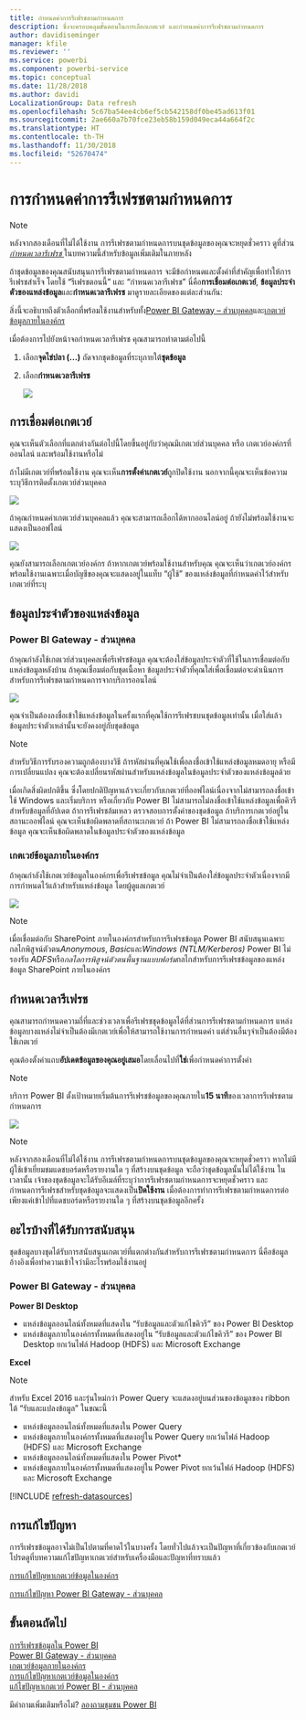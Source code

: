 ```yaml
---
title: กำหนดค่าการรีเฟรชตามกำหนดการ
description: ซึ่งจะครอบคลุมขั้นตอนในการเลือกเกตเวย์ และกำหนดค่าการรีเฟรชตามกำหนดการ
author: davidiseminger
manager: kfile
ms.reviewer: ''
ms.service: powerbi
ms.component: powerbi-service
ms.topic: conceptual
ms.date: 11/28/2018
ms.author: davidi
LocalizationGroup: Data refresh
ms.openlocfilehash: 5c67ba54ee4cb6ef5cb542158df0be45ad613f01
ms.sourcegitcommit: 2ae660a7b70fce23eb58b159d049eca44a664f2c
ms.translationtype: HT
ms.contentlocale: th-TH
ms.lasthandoff: 11/30/2018
ms.locfileid: "52670474"
---
```

# <a name="configuring-scheduled-refresh"></a>การกำหนดค่าการรีเฟรชตามกำหนดการ

>[!NOTE]
>หลังจากสองเดือนที่ไม่ได้ใช้งาน การรีเฟรชตามกำหนดการบนชุดข้อมูลของคุณจะหยุดชั่วคราว ดูที่ส่วน[ *กำหนดเวลารีเฟรช* ](#schedule-refresh)ในบทความนี้สำหรับข้อมูลเพิ่มเติมในภายหลัง
> 
> 

ถ้าชุดข้อมูลของคุณสนับสนุนการรีเฟรชตามกำหนดการ จะมีข้อกำหนดและตั้งค่าที่สำคัญเพื่อทำให้การรีเฟรชสำเร็จ โดยใช้ “รีเฟรชตอนนี้” และ “กำหนดเวลารีเฟรช” นี่คือ**การเชื่อมต่อเกตเวย์**, **ข้อมูลประจำตัวของแหล่งข้อมูล**และ**กำหนดเวลารีเฟรช** มาดูรายละเอียดของแต่ละส่วนกัน:

สิ่งนี้จะอธิบายถึงตัวเลือกที่พร้อมใช้งานสำหรับทั้ง[Power BI Gateway – ส่วนบุคคล](service-gateway-personal-mode.md)และ[เกตเวย์ข้อมูลภายในองค์กร](service-gateway-onprem.md)

เมื่อต้องการไปยังหน้าจอกำหนดเวลารีเฟรช คุณสามารถทำตามต่อไปนี้

1. เลือก**จุดไข่ปลา (...)** ถัดจากชุดข้อมูลที่ระบุภายใต้**ชุดข้อมูล**
2. เลือก**กำหนดเวลารีเฟรช**
   
    ![](media/refresh-scheduled-refresh/dataset-menu.png)

## <a name="gateway-connection"></a>การเชื่อมต่อเกตเวย์
คุณจะเห็นตัวเลือกที่แตกต่างกันต่อไปนี้โดยขึ้นอยู่กับว่าคุณมีเกตเวย์ส่วนบุคคล หรือ เกตเวย์องค์กรที่ออนไลน์ และพร้อมใช้งานหรือไม่

ถ้าไม่มีเกตเวย์ที่พร้อมใช้งาน คุณจะเห็น**การตั้งค่าเกตเวย์**ถูกปิดใช้งาน นอกจากนี้คุณจะเห็นข้อความระบุวิธีการติดตั้งเกตเวย์ส่วนบุคคล

![](media/refresh-scheduled-refresh/gateway-not-configured.png)

ถ้าคุณกำหนดค่าเกตเวย์ส่วนบุคคลแล้ว คุณจะสามารถเลือกได้หากออนไลน์อยู่ ถ้ายังไม่พร้อมใช้งานจะแสดงเป็นออฟไลน์

![](media/refresh-scheduled-refresh/gateway-connection.png)

คุณยังสามารถเลือกเกตเวย์องค์กร ถ้าหากเกตเวย์พร้อมใช้งานสำหรับคุณ คุณจะเห็นว่าเกตเวย์องค์กรพร้อมใช้งานเฉพาะเมื่อบัญชีของคุณจะแสดงอยู่ในแท็บ “ผู้ใช้” ของแหล่งข้อมูลที่กำหนดค่าไว้สำหรับเกตเวย์ที่ระบุ

## <a name="data-source-credentials"></a>ข้อมูลประจำตัวของแหล่งข้อมูล
### <a name="power-bi-gateway---personal"></a>Power BI Gateway - ส่วนบุคคล
ถ้าคุณกำลังใช้เกตเวย์ส่วนบุคคลเพื่อรีเฟรชข้อมูล คุณจะต้องใส่ข้อมูลประจำตัวที่ใช้ในการเชื่อมต่อกับแหล่งข้อมูลหลังบ้าน ถ้าคุณเชื่อมต่อกับชุดเนื้อหา ข้อมูลประจำตัวที่คุณใส่เพื่อเชื่อมต่อจะดำเนินการสำหรับการรีเฟรชตามกำหนดการจากบริการออนไลน์

![](media/refresh-scheduled-refresh/data-source-credentials-pgw.png)

คุณจำเป็นต้องลงชื่อเข้าใช้แหล่งข้อมูลในครั้งแรกที่คุณใช้การรีเฟรชบนชุดข้อมูลเท่านั้น เมื่อใส่แล้ว ข้อมูลประจำตัวเหล่านั้นจะยังคงอยู่กับชุดข้อมูล

> [!NOTE]
> สำหรับวิธีการรับรองความถูกต้องบางวิธี ถ้ารหัสผ่านที่คุณใช้เพื่อลงชื่อเข้าใช้แหล่งข้อมูลหมดอายุ หรือมีการเปลี่ยนแปลง คุณจะต้องเปลี่ยนรหัสผ่านสำหรับแหล่งข้อมูลในข้อมูลประจำตัวของแหล่งข้อมูลด้วย
> 
> 

เมื่อเกิดสิ่งผิดปกติขึ้น ซึ่งโดยปกติปัญหาแล้วจะเกี่ยวกับเกตเวย์ที่ออฟไลน์เนื่องจากไม่สามารถลงชื่อเข้าใช้ Windows และเริ่มบริการ หรือเกี่ยวกับ Power BI ไม่สามารถไม่ลงชื่อเข้าใช้แหล่งข้อมูลเพื่อคิวรีสำหรับข้อมูลที่อัปเดต ถ้าการรีเฟรชล้มเหลว ตรวจสอบการตั้งค่าของชุดข้อมูล ถ้าบริการเกตเวย์อยู่ในสถานะออฟไลน์ คุณจะเห็นข้อผิดพลาดที่สถานะเกตเวย์ ถ้า Power BI ไม่สามารถลงชื่อเข้าใช้แหล่งข้อมูล คุณจะเห็นข้อผิดพลาดในข้อมูลประจำตัวของแหล่งข้อมูล

### <a name="on-premises-data-gateway"></a>เกตเวย์ข้อมูลภายในองค์กร
ถ้าคุณกำลังใช้เกตเวย์ข้อมูลในองค์กรเพื่อรีเฟรชข้อมูล คุณไม่จำเป็นต้องใส่ข้อมูลประจำตัวเนื่องจากมีการกำหนดไว้แล้วสำหรับแหล่งข้อมูล โดยผู้ดูแลเกตเวย์

![](media/refresh-scheduled-refresh/data-source-credentials-egw.png)

> [!NOTE]
> เมื่อเชื่อมต่อกับ SharePoint ภายในองค์กรสำหรับการรีเฟรชข้อมูล Power BI สนับสนุนเฉพาะกลไกพิสูจน์ตัวตน*Anonymous*, *Basic*และ*Windows (NTLM/Kerberos)* Power BI ไม่รองรับ *ADFS*หรือ*กลไลการพิสูจน์ตัวตนพื้นฐานแบบฟอร์ม*กลไกสำหรับการรีเฟรชข้อมูลของแหล่งข้อมูล SharePoint ภายในองค์กร
> 
> 

## <a name="schedule-refresh"></a>กำหนดเวลารีเฟรช
คุณสามารถกำหนดความถี่ที่และช่วงเวลาเพื่อรีเฟรชชุดข้อมูลได้ที่ส่วนการรีเฟรชตามกำหนดการ แหล่งข้อมูลบางแหล่งไม่จำเป็นต้องมีเกตเวย์เพื่อให้สามารถใช้งานการกำหนดค่า แต่ส่วนอื่นๆจำเป็นต้องมีต้องใช้เกตเวย์

คุณต้องตั้งค่าแถบ**อัปเดตข้อมูลของคุณอยู่เสมอ**โดยเลื่อนไปที่**ใช่**เพื่อกำหนดค่าการตั้งค่า

> [!NOTE]
> บริการ Power BI ตั้งเป้าหมายเริ่มต้นการรีเฟรชข้อมูลของคุณภายใน**15 นาที**ของเวลาการรีเฟรชตามกำหนดการ
> 
> 

![](media/refresh-scheduled-refresh/scheduled-refresh.png)

> [!NOTE]
> หลังจากสองเดือนที่ไม่ได้ใช้งาน การรีเฟรชตามกำหนดการบนชุดข้อมูลของคุณจะหยุดชั่วคราว หากไม่มีผู้ใช้เข้าเยี่ยมชมแดชบอร์ดหรือรายงานใด ๆ ที่สร้างบนชุดข้อมูล จะถือว่าชุดข้อมูลนั้นไม่ได้ใช้งาน ในเวลานั้น เจ้าของชุดข้อมูลจะได้รับอีเมล์ที่ระบุว่าการรีเฟรชตามกำหนดการจะหยุดชั่วคราว และกำหนดการรีเฟรชสำหรับชุดข้อมูลจะแสดงเป็น**ปิดใช้งาน** เมื่อต้องการทำการรีเฟรชตามกำหนดการต่อ เพียงแค่เข้าไปที่แดชบอร์ดหรือรายงานใด ๆ ที่สร้างบนชุดข้อมูลอีกครั้ง
> 
> 

## <a name="whats-supported"></a>อะไรบ้างที่ได้รับการสนับสนุน
ชุดข้อมูลบางชุดได้รับการสนับสนุนเกตเวย์ที่แตกต่างกันสำหรับการรีเฟรชตามกำหนดการ นี่คือข้อมูลอ้างอิงเพื่อทำความเข้าใจว่ามีอะไรพร้อมใช้งานอยู่

### <a name="power-bi-gateway---personal"></a>Power BI Gateway - ส่วนบุคคล
**Power BI Desktop**

* แหล่งข้อมูลออนไลน์ทั้งหมดที่แสดงใน “รับข้อมูลและตัวแก้ไขคิวรี” ของ Power BI Desktop
* แหล่งข้อมูลภายในองค์กรทั้งหมดที่แสดงอยู่ใน “รับข้อมูลและตัวแก้ไขคิวรี” ของ Power BI Desktop ยกเว้นไฟล์ Hadoop (HDFS) และ Microsoft Exchange

**Excel**

> [!NOTE]
> สำหรับ Excel 2016 และรุ่นใหม่กว่า Power Query จะแสดงอยู่บนส่วนของข้อมูลของ ribbon ใต้ “รับและแปลงข้อมูล” ในขณะนี้
> 
> 

* แหล่งข้อมูลออนไลน์ทั้งหมดที่แสดงใน Power Query
* แหล่งข้อมูลภายในองค์กรทั้งหมดที่แสดงอยู่ใน Power Query ยกเว้นไฟล์ Hadoop (HDFS) และ Microsoft Exchange
* แหล่งข้อมูลออนไลน์ทั้งหมดที่แสดงใน Power Pivot\*
* แหล่งข้อมูลภายในองค์กรทั้งหมดที่แสดงอยู่ใน Power Pivot ยกเว้นไฟล์ Hadoop (HDFS) และ Microsoft Exchange

<!-- Refresh Data sources-->
[!INCLUDE [refresh-datasources](./includes/refresh-datasources.md)]

## <a name="troubleshooting"></a>การแก้ไขปัญหา
การรีเฟรชข้อมูลอาจไม่เป็นไปตามที่คาดไว้ในบางครั้ง โดยทั่วไปแล้วจะเป็นปัญหาที่เกี่ยวข้องกับเกตเวย์ โปรดดูที่บทความแก้ไขปัญหาเกตเวย์สำหรับเครื่องมือและปัญหาที่ทราบแล้ว

[การแก้ไขปัญหาเกตเวย์ข้อมูลในองค์กร](service-gateway-onprem-tshoot.md)

[การแก้ไขปัญหา Power BI Gateway - ส่วนบุคคล](service-admin-troubleshooting-power-bi-personal-gateway.md)

## <a name="next-steps"></a>ขั้นตอนถัดไป
[การรีเฟรชข้อมูลใน Power BI](refresh-data.md)  
[Power BI Gateway - ส่วนบุคคล](service-gateway-personal-mode.md)  
[เกตเวย์ข้อมูลภายในองค์กร](service-gateway-onprem.md)  
[การแก้ไขปัญหาเกตเวย์ข้อมูลในองค์กร](service-gateway-onprem-tshoot.md)  
[แก้ไขปัญหาเกตเวย์ Power BI - ส่วนบุคคล](service-admin-troubleshooting-power-bi-personal-gateway.md)  

มีคำถามเพิ่มเติมหรือไม่? [ลองถามชุมชน Power BI](http://community.powerbi.com/)

